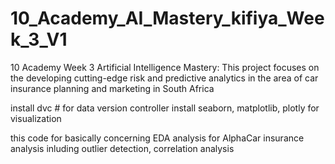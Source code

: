 # 10_Academy_AI_Mastery_kifiya_Week_3_V1
10 Academy Week 3 Artificial Intelligence Mastery: This project focuses on the developing cutting-edge risk and predictive analytics in the area of car insurance planning and marketing in South Africa

install dvc # for data version controller
install seaborn, matplotlib, plotly for visualization 

this code for basically concerning EDA analysis for AlphaCar insurance analysis inluding outlier detection, correlation analysis